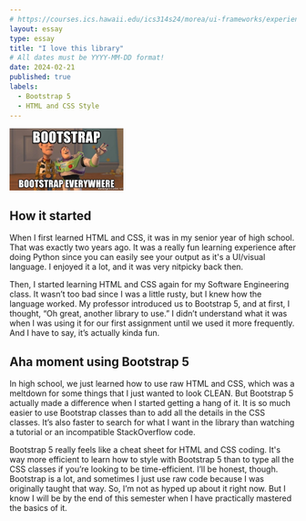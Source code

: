 ```yaml
---
# https://courses.ics.hawaii.edu/ics314s24/morea/ui-frameworks/experience-ui-frameworks-technical-essay.html
layout: essay
type: essay
title: "I love this library"
# All dates must be YYYY-MM-DD format!
date: 2024-02-21
published: true
labels:
  - Bootstrap 5
  - HTML and CSS Style
---
```


<pre><img width="200px" class="rounded float-start pe-4" src="../img/bootstrap-bootstrap-everywhere.jpg"></pre>

## How it started
When I first learned HTML and CSS, it was in my senior year of high school. That was exactly two years ago. It was a really fun learning experience after doing Python since you can easily see your output as it's a UI/visual language. I enjoyed it a lot, and it was very nitpicky back then. 

Then, I started learning HTML and CSS again for my Software Engineering class. It wasn’t too bad since I was a little rusty, but I knew how the language worked. My professor introduced us to Bootstrap 5, and at first, I thought, “Oh great, another library to use.” I didn’t understand what it was when I was using it for our first assignment until we used it more frequently. And I have to say, it’s actually kinda fun.

## Aha moment using Bootstrap 5
In high school, we just learned how to use raw HTML and CSS, which was a meltdown for some things that I just wanted to look CLEAN. But Bootstrap 5 actually made a difference when I started getting a hang of it. It is so much easier to use Bootstrap classes than to add all the details in the CSS classes. It’s also faster to search for what I want in the library than watching a tutorial or an incompatible StackOverflow code. 

Bootstrap 5 really feels like a cheat sheet for HTML and CSS coding. It's way more efficient to learn how to style with Bootstrap 5 than to type all the CSS classes if you’re looking to be time-efficient. I’ll be honest, though. Bootstrap is a lot, and sometimes I just use raw code because I was originally taught that way. So, I’m not as hyped up about it right now. But I know I will be by the end of this semester when I have practically mastered the basics of it. 
